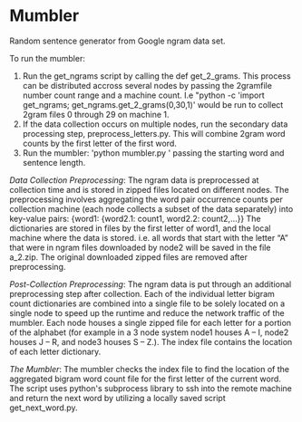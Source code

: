 # Mumbler
Random sentence generator from Google ngram data set.

To run the mumbler:
1. Run the get_ngrams script by calling the def get_2_grams. This process can be distributed accross several nodes by passing the 2gramfile number count range and a machine count. I.e "python -c 'import get_ngrams; get_ngrams.get_2_grams(0,30,1)' would be run to collect 2gram files 0 through 29 on machine 1.
2. If the data collection occurs on multiple nodes, run the secondary data processing step, preprocess_letters.py. This will combine 2gram word counts by the first letter of the first word.
3. Run the mumbler: 'python mumbler.py <word> <count>' passing the starting word and sentence length.
 
*Data Collection Preprocessing*: The ngram data is preprocessed at collection time and is stored in zipped files located on different nodes. The preprocessing involves aggregating the word pair occurrence counts per collection machine (each node collects a subset of the data separately) into key-value pairs: {word1: {word2.1: count1, word2.2: count2,...}} The dictionaries are stored in files by the first letter of word1, and the local machine where the data is stored. i.e. all words that start with the letter “A” that were in ngram files downloaded by node2 will be saved in the file a_2.zip. The original downloaded zipped files are removed after preprocessing.

*Post-Collection Preprocessing*: The ngram data is put through an additional preprocessing step after collection. Each of the individual letter bigram count dictionaries are combined into a single file to be solely located on a single node to speed up the runtime and reduce the network traffic of the mumbler. Each node houses a single zipped file for each letter for a portion of the alphabet (for example in a 3 node system node1 houses A – I, node2 houses J – R, and node3 houses S – Z.). The index file contains the location of each letter dictionary.  


*The Mumbler*: The mumbler checks the index file to find the location of the aggregated bigram word count file for the first letter of the current word. The script uses python's subprocess library to ssh into the remote machine and return the next word by utilizing a locally saved script get_next_word.py.
